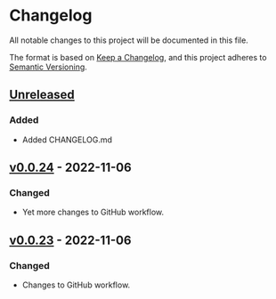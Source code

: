 # Changelog

All notable changes to this project will be documented in this file.

The format is based on [Keep a Changelog](https://keepachangelog.com/en/1.0.0/),
and this project adheres to [Semantic Versioning](https://semver.org/spec/v2.0.0.html).

## [Unreleased]

### Added

- Added CHANGELOG.md

## [v0.0.24] - 2022-11-06

### Changed

- Yet more changes to GitHub workflow.

## [v0.0.23] - 2022-11-06

### Changed

- Changes to GitHub workflow.


[unreleased]: https://github.com/neilotoole/sqlitr2/compare/v0.0.24...HEAD
[v0.0.24]: https://github.com/neilotoole/sqlitr2/compare/v0.0.23...v0.0.24
[v0.0.23]: https://github.com/neilotoole/sqlitr2/compare/v0.0.3...v0.0.23
[v0.0.3]: https://github.com/neilotoole/sqlitr2/releases/tag/v0.0.3
